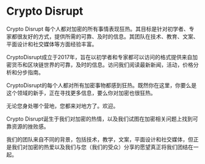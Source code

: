 # 

# Crypto Disrupt

Crypto Disrupt 每个人都对加密的所有事情表现狂热。其目标是针对初学者、专家都很友好的方式，提供所需的可靠、及时的信息。其团队在技术、教育、文案、平面设计和社交媒体等方面经验丰富。

CryptoDisrupt成立于2017年，旨在以初学者和专家都可以访问的格式提供来自加密货币和区块链世界的可靠，及时的信息。访问我们阅读最新新闻，活动，价格分析和分步指南。

CryptoDisrupt的每个人都对所有加密事物都感到狂热。既然你在这里，你要么是这个领域的新手，正在寻找更多信息，要么你对加密也很狂热。

无论您身处哪个营地，您都来对地方了。欢迎。

Crypto Disrupt诞生于我们对加密的热情，以及我们试图在加密相关问题上找到可靠资源的挫败感。

我们的团队来自不同的背景，包括技术，教学，文案，平面设计和社交媒体，但正是我们对加密的热爱以及我们与您（我们的受众）分享的愿望真正将我们团结在一起。


